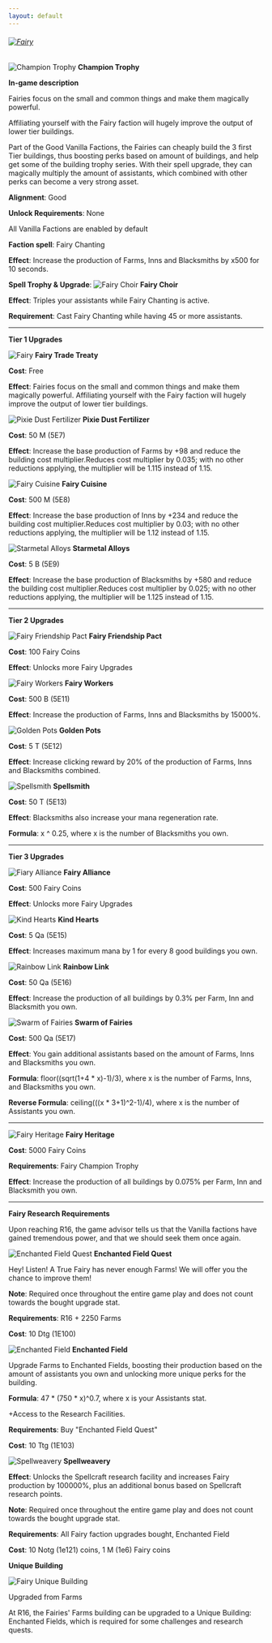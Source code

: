 ```yaml
---
layout: default
---
```


###### [![](/realm/assets/img/picks/FairyTopPage.png "Fairy")](/realm/Factions/)

![Champion Trophy](/realm/assets/img/picks/Fairy.png "Champion Trophy") **Champion Trophy**

**In-game description**

Fairies focus on the small and common things and make them magically powerful.

Affiliating yourself with the Fairy faction will hugely improve the output of lower tier buildings.

Part of the Good Vanilla Factions, the Fairies can cheaply build the 3 first Tier buildings, thus boosting perks based on amount of buildings, and help get some of the building trophy series. With their spell upgrade, they can magically multiply the amount of assistants, which combined with other perks can become a very strong asset.

**Alignment**: Good

**Unlock Requirements**: None

All Vanilla Factions are enabled by default

**Faction spell**: Fairy Chanting

**Effect**: Increase the production of Farms, Inns and Blacksmiths by x500 for 10 seconds.

**Spell Trophy & Upgrade**: ![Fairy Choir](/realm/assets/img/picks/FairyChoirFactionUpgrade.png "Fairy Choir")  **Fairy Choir** 

**Effect**: Triples your assistants while Fairy Chanting is active.

**Requirement**: Cast Fairy Chanting while having 45 or more assistants.

---

**Tier 1 Upgrades**

![](/realm/assets/img/picks/FairiesTradeTreaty.png "Fairy") **Fairy Trade Treaty**

**Cost**: Free

**Effect**: Fairies focus on the small and common things and make them magically powerful. Affiliating yourself with the Fairy faction will hugely improve the output of lower tier buildings.

![Pixie Dust Fertilizer](/realm/assets/img/picks/PixieDustFertilizerFactionUpgrade.png "Pixie Dust Fertilizer") **Pixie Dust Fertilizer**

**Cost**: 50 M (5E7)

**Effect**: Increase the base production of Farms by +98 and reduce the building cost multiplier.Reduces cost multiplier by 0.035; with no other reductions applying, the multiplier will be 1.115 instead of 1.15.

![Fairy Cuisine](/realm/assets/img/picks/FairyCuisineFactionUpgrade.png "Fairy Cuisine") **Fairy Cuisine**

**Cost**: 500 M (5E8)

**Effect**: Increase the base production of Inns by +234 and reduce the building cost multiplier.Reduces cost multiplier by 0.03; with no other reductions applying, the multiplier will be 1.12 instead of 1.15.

![Starmetal Alloys](/realm/assets/img/picks/StarmetalAlloysFactionUpgrade.png "Starmetal Alloys") **Starmetal Alloys**

**Cost**: 5 B (5E9)

**Effect**: Increase the base production of Blacksmiths by +580 and reduce the building cost multiplier.Reduces cost multiplier by 0.025; with no other reductions applying, the multiplier will be 1.125 instead of 1.15.

---

**Tier 2 Upgrades**

![Fairy Friendship Pact](/realm/assets/img/picks/FairiesFriendshipPact.png "Fairy Friendship Pact") **Fairy Friendship Pact**

**Cost**: 100 Fairy Coins

**Effect**: Unlocks more Fairy Upgrades

![Fairy Workers](/realm/assets/img/picks/FairyWorkersFactionUpgrade.png "Fairy Workers") **Fairy Workers**

**Cost**: 500 B (5E11)

**Effect**: Increase the production of Farms, Inns and Blacksmiths by 15000%.

![](/realm/assets/img/picks/GoldenPotsFactionUpgrade.png "Golden Pots") **Golden Pots**

**Cost**: 5 T (5E12)

**Effect**: Increase clicking reward by 20% of the production of Farms, Inns and Blacksmiths combined.

![Spellsmith](/realm/assets/img/picks/SpellsmithFactionUpgrade.png "Spellsmith") **Spellsmith**

**Cost**: 50 T (5E13)

**Effect**: Blacksmiths also increase your mana regeneration rate.

**Formula**: x ^ 0.25, where x is the number of Blacksmiths you own.

---

**Tier 3 Upgrades**

![](/realm/assets/img/picks/FairyAllianceFactionUpgrade.png "Fiary Alliance") **Fairy Alliance**

**Cost**: 500 Fairy Coins

**Effect**: Unlocks more Fairy Upgrades

![Kind Hearts](/realm/assets/img/picks/KindHeartsFactionUpgrade.png "Kind Hearts") **Kind Hearts**

**Cost**: 5 Qa (5E15)

**Effect**: Increases maximum mana by 1 for every 8 good buildings you own.

![Rainbow Link](/realm/assets/img/picks/RainbowLinkFactionUpgrade.png "Rainbow Link") **Rainbow Link**

**Cost**: 50 Qa (5E16)

**Effect**: Increase the production of all buildings by 0.3% per Farm, Inn and Blacksmith you own.

![Swarm of Fairies](/realm/assets/img/picks/SwarmofFairiesFactionUpgrade.png "Swarm of Fairies") **Swarm of Fairies**

**Cost**: 500 Qa (5E17)

**Effect**: You gain additional assistants based on the amount of Farms, Inns and Blacksmiths you own.

**Formula**: floor((sqrt(1+4 * x)-1)/3), where x is the number of Farms, Inns, and Blacksmiths you own.

**Reverse Formula**: ceiling(((x * 3+1)^2-1)/4), where x is the number of Assistants you own.

---

![](/realm/assets/img/picks/FairyHeritage.png "Fairy Heritage") **Fairy Heritage**

**Cost**: 5000 Fairy Coins

**Requirements**: Fairy Champion Trophy

**Effect**: Increase the production of all buildings by 0.075% per Farm, Inn and Blacksmith you own.

---

**Fairy Research Requirements**

Upon reaching R16, the game advisor tells us that the Vanilla factions have gained tremendous power, and that we should seek them once again.

![Enchanted Field Quest](/realm/assets/img/picks/EnchantedFieldQuestFactionUpgrade.png "Enchanted Field Quest") **Enchanted Field Quest**

Hey! Listen! A True Fairy has never enough Farms! We will offer you the chance to improve them!

**Note**: Required once throughout the entire game play and does not count towards the bought upgrade stat.

**Requirements**: R16 + 2250 Farms

**Cost**: 10 Dtg (1E100)

![Enchanted Field](/realm/assets/img/picks/EnchantedFieldFactionUpgrade.png "Enchanted Field") **Enchanted Field**

Upgrade Farms to Enchanted Fields, boosting their production based on the amount of assistants you own and unlocking more unique perks for the building.

**Formula**: 47 * (750 * x)^0.7, where x is your Assistants stat.

+Access to the Research Facilities.

**Requirements**: Buy "Enchanted Field Quest"

**Cost**: 10 Ttg (1E103)

![Spellweavery](/realm/assets/img/picks/SpellweaveryFactionUpgrade.png "Spellweavery") **Spellweavery**

**Effect**: Unlocks the Spellcraft research facility and increases Fairy production by 100000%, plus an additional bonus based on Spellcraft research points.

**Note**: Required once throughout the entire game play and does not count towards the bought upgrade stat.

**Requirements**: All Fairy faction upgrades bought, Enchanted Field

**Cost**: 10 Notg (1e121) coins, 1 M (1e6) Fairy coins

**Unique Building**

![Fairy Unique Building](/realm/assets/img/picks/FairyUniqueBuilding.png "Fairy Unique Building")

Upgraded from Farms

At R16, the Fairies' Farms building can be upgraded to a Unique Building: Enchanted Fields, which is required for some challenges and research quests.